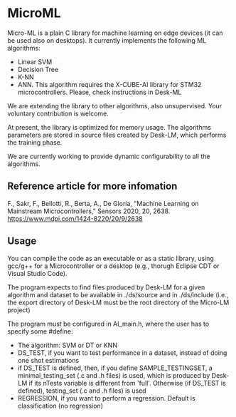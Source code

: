 # MicroML

Micro-ML is a plain C library for machine learning on edge devices (it can be used also on desktops). It currently implements the following ML algorithms:
- Linear SVM
- Decision Tree
- K-NN
- ANN. This algorithm requires the X-CUBE-AI library for STM32 microcontrollers. Please, check instructions in Desk-ML

We are extending the library to other algorithms, also unsupervised. Your voluntary contribution is welcome.

At present, the library is optimized for memory usage. The algorithms parameters are stored in source files created by Desk-LM, which performs the training phase.

We are currently working to provide dynamic configurability to all the algorithms.

## Reference article for more infomation
F., Sakr, F., Bellotti, R., Berta, A., De Gloria, "Machine Learning on Mainstream Microcontrollers," Sensors 2020, 20, 2638.
https://www.mdpi.com/1424-8220/20/9/2638

## Usage

You can compile the code as an executable or as a static library, using gcc/g++ for a Microcontroller or a desktop (e.g., thorugh Eclipse CDT or Visual Studio Code).

The program expects to find files produced by Desk-LM for a given algorithm and dataset to be available in ./ds/source and in ./ds/include (i.e., the export directory of Desk-LM must be the root directory of the Micro-LM project)

The program must be configured in AI_main.h, where the user has to specify some #define:
- The algorithm: SVM or DT or KNN
- DS_TEST, if you want to test performance in a dataset, instead of doing one shot estimations
- if DS_TEST is defined, then, if you define SAMPLE_TESTINGSET, a minimal_testing_set (.c and .h files) is used, which is produced by Desk-LM if its nTests variable is different from 'full'. Otherwise (if DS_TEST is defined), testing_set (.c and .h files) is used
- REGRESSION, if you want to perform a regression. Default is classification (no regression)

